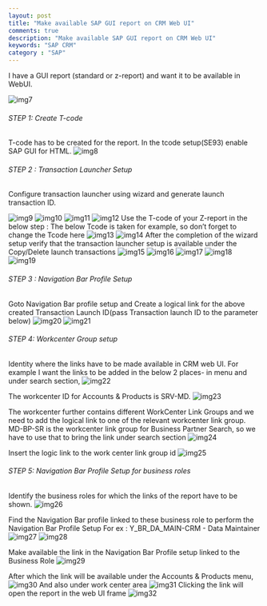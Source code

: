 ```yaml
---
layout: post
title: "Make available SAP GUI report on CRM Web UI"
comments: true
description: "Make available SAP GUI report on CRM Web UI"
keywords: "SAP CRM"
category : "SAP"
---
```


I have a GUI report (standard or z-report) and want it to be available in WebUI. <br/>

![img7](https://a6unraj.github.io/assets/images/img7.jpg)

###### STEP 1: Create T-code <br/>

T-code has to be created for the report. In the tcode setup(SE93) enable SAP GUI for HTML.
![img8](https://a6unraj.github.io/assets/images/img8.jpg)

###### STEP 2 : Transaction Launcher Setup <br/>
Configure transaction launcher using wizard and generate launch transaction ID.

![img9](https://a6unraj.github.io/assets/images/img9.jpg)
![img10](https://a6unraj.github.io/assets/images/img10.jpg)
![img11](https://a6unraj.github.io/assets/images/img11.jpg)
![img12](https://a6unraj.github.io/assets/images/img12.jpg)
Use the T-code of your Z-report in the below step : The below Tcode is taken for example, so don’t forget to change the Tcode here
![img13](https://a6unraj.github.io/assets/images/img13.jpg)
![img14](https://a6unraj.github.io/assets/images/img14.jpg)
After the completion of the wizard setup verify that the transaction launcher setup is available under the Copy/Delete launch transactions
![img15](https://a6unraj.github.io/assets/images/img15.jpg)
![img16](https://a6unraj.github.io/assets/images/img16.jpg)
![img17](https://a6unraj.github.io/assets/images/img17.jpg)
![img18](https://a6unraj.github.io/assets/images/img18.jpg)
![img19](https://a6unraj.github.io/assets/images/img19.jpg)

###### STEP 3 : Navigation Bar Profile Setup <br/>
Goto Navigation Bar profile setup and Create a logical link for the above created Transaction Launch ID(pass Transaction launch ID to the parameter below)
![img20](https://a6unraj.github.io/assets/images/img20.jpg)
![img21](https://a6unraj.github.io/assets/images/img21.jpg)

###### STEP 4: Workcenter Group setup <br/>
Identity where the links have to be made available in CRM web UI.
For example I want the links to be added in the below 2 places- in menu and under search section,
![img22](https://a6unraj.github.io/assets/images/img22.jpg)

The workcenter ID for Accounts & Products is SRV-MD.
![img23](https://a6unraj.github.io/assets/images/img23.jpg)

The workcenter further contains different WorkCenter Link Groups and we need to add the logical link to one of the relevant workcenter link group.
MD-BP-SR is the workcenter link group for Business Partner Search, so we have to use that to bring the link under search section
![img24](https://a6unraj.github.io/assets/images/img24.jpg)

Insert the logic link to the work center link group id
![img25](https://a6unraj.github.io/assets/images/img25.jpg)

###### STEP 5: Navigation Bar Profile Setup for business roles <br/>
Identify the business roles for which the links of the report have to be shown.
![img26](https://a6unraj.github.io/assets/images/img26.jpg)

Find the Navigation Bar profile linked to these business role to perform the Navigation Bar Profile Setup
For ex : Y_BR_DA_MAIN-CRM - Data Maintainer
![img27](https://a6unraj.github.io/assets/images/img27.jpg)
![img28](https://a6unraj.github.io/assets/images/img28.jpg)

Make available the link in the Navigation Bar Profile setup linked to the Business Role
![img29](https://a6unraj.github.io/assets/images/img29.jpg)

After which the link will be available under the Accounts & Products menu, 
![img30](https://a6unraj.github.io/assets/images/img30.jpg)
And also under work center area
![img31](https://a6unraj.github.io/assets/images/img31.jpg)
Clicking the link will open the report in the web UI frame
![img32](https://a6unraj.github.io/assets/images/img32.jpg)

<div class="divider"></div>
